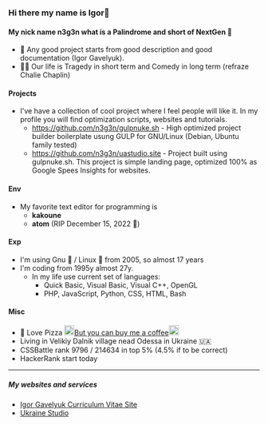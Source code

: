 ### Hi there my name is Igor👋
#### My nick name n3g3n what is a Palindrome and short of NextGen 🧐
- 🌈 Any good project starts from good description and good documentation (Igor Gavelyuk).
- 🕵🏽 Our life is Tragedy in short term and Comedy in long term (refraze Chalie Chaplin)
#### Projects
- I've have a collection of cool project where I feel people will like it. In my profile you will find optimization scripts, websites and tutorials.
  - https://github.com/n3g3n/gulpnuke.sh - High optimized project builder boilerplate usung GULP for GNU/Linux (Debian, Ubuntu family tested)
  - https://github.com/n3g3n/uastudio.site - Project built using gulpnuke.sh. This project is simple landing page, optimized 100% as Google Spees Insights for websites.
#### Env
- My favorite text editor for programming is 
  - **kakoune**
  - **atom** (RIP December 15, 2022 🥲)
#### Exp
- I'm using Gnu 🦌 / Linux 🐧 from 2005, so almost 17 years
- I'm coding from 1995y almost 27y.
  - In my life use current set of languages: 
    - Quick Basic, Visual Basic, Visual C++, OpenGL
    - PHP, JavaScript, Python, CSS, HTML, Bash
 #### Misc
- 🍕 Love Pizza <a class="suppoprt-me" href="https://www.buymeacoffee.com/igavelyuk" target="_blank"><img src="https://avatars.githubusercontent.com/u/108156011?s=40&v=4" height="20px">But you can buy me a coffee<img src="https://avatars.githubusercontent.com/u/108156011?s=40&v=4" height="20px"></a>
- Living in Velikiy Dalnik village nead Odessa in Ukraine 🇺🇦
- CSSBattle rank 9796 / 214634 in top 5% (4.5% if to be correct)
- HackerRank start today
<hr>

 ##### My websites and services
 
  - [Igor Gavelyuk Curriculum Vitae Site](http://igcv.site)
  - [Ukraine Studio](https://uastudio.site)
